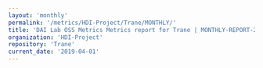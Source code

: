 ```yaml
---
layout: 'monthly'
permalink: '/metrics/HDI-Project/Trane/MONTHLY/'
title: 'DAI Lab OSS Metrics Metrics report for Trane | MONTHLY-REPORT-2019-04-01'
organization: 'HDI-Project'
repository: 'Trane'
current_date: '2019-04-01'
---
```

